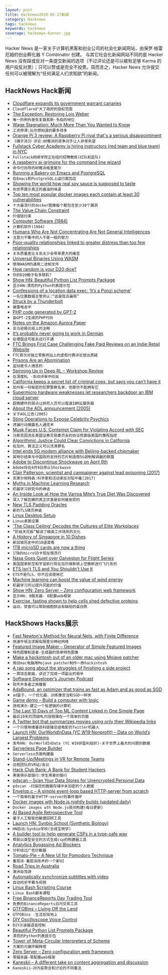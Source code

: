```yaml
---
layout: post
title: Hacknews2019-02-27新闻
category: Hacknews
tags: hacknews
keywords: hacknews
coverage: hacknews-banner.jpg
---
```


Hacker News 是一家关于计算机黑客和创业公司的社会化新闻网站，由保罗·格雷厄姆的创业孵化器 Y Combinator 创建。
与其它社会化新闻网站不同的是 Hacker News 没有踩或反对一条提交新闻的选项（不过评论还是可以被有足够 Karma 的用户投反对票）；只可以赞或是完全不投票。简而言之，Hacker News 允许提交任何可以被理解为“任何满足人们求知欲”的新闻。

## HackNews Hack新闻


- [Cloudflare expands its government warrant canaries](https://techcrunch.com/2019/02/26/cloudflare-warrant-canary/)
- `Cloudflare扩大了政府的授权范围`
- [The Exception: Restoring Lois Weber](https://thepointmag.com/2019/criticism/the-exception-restoring-lois-weber)
- `唯一的例外是恢复路易斯·韦伯的地位`
- [Wage Stagnation: Much More Than You Wanted to Know](https://slatestarcodex.com/2019/02/25/wage-stagnation-much-more-than-you-wanted-to-know/)
- `工资停滞:比你想知道的要多得多`
- [Orange Pi 3 review: A Raspberry Pi rival that&#39;s a serious disappointment](https://www.techrepublic.com/article/orange-pi-3-review-a-raspberry-pi-rival-thats-a-serious-disappointment/)
- `《橘子派3》评论:树莓派的竞争对手让人非常失望`
- [Fullstack Cyber Academy is hiring instructors (red team and blue team) in NYC](https://fullstackacademy.workable.com/jobs/938269)
- `Fullstack网络学院正在纽约招聘教练(红队和蓝队)`
- [A raspberry pi grimoire for the command line wizard](https://hackaday.com/2019/02/25/a-raspberry-pi-grimoire-for-the-command-line-wizard/)
- `命令行向导的树莓派格里莫尔`
- [Running a Bakery on Emacs and PostgreSQL](https://bofh.org.uk/2019/02/25/baking-with-emacs/)
- `在Emacs和PostgreSQL上运行面包店`
- [Showing the world how real soy sauce is supposed to taste](http://www.bbc.com/travel/gallery/20190225-a-750-year-old-japanese-secret)
- `向世界展示真正的酱油的味道`
- [Top ten most popular docker images each contain at least 30 vulnerabilities](https://snyk.io/blog/top-ten-most-popular-docker-images-each-contain-at-least-30-vulnerabilities/)
- `十大最流行的docker图像每个都包含至少30个漏洞`
- [The Value Chain Constraint](https://stratechery.com/2019/the-value-chain-constraint/)
- `价值链约束`
- [Computer Software (1984)](https://fermatslibrary.com/s/computer-software)
- `计算机软件(1984)`
- [Humans Who Are Not Concentrating Are Not General Intelligences](https://srconstantin.wordpress.com/2019/02/25/humans-who-are-not-concentrating-are-not-general-intelligences/)
- `注意力不集中的人不是一般的智力`
- [Poor-quality relationships linked to greater distress than too few relationships](https://digest.bps.org.uk/2019/02/20/different-kinds-of-loneliness-having-poor-quality-relationships-is-associated-with-a-greater-toll-than-having-too-few/)
- `关系质量差比关系太少会带来更大的痛苦`
- [Universal Binaries Using WASM](https://github.com/wasmerio/wasmer)
- `使用WASM的通用二进制文件`
- [How random is your D20 dice?](http://www.markfickett.com/stuff/artPage.php?id=389)
- `你的D20骰子有多随机?`
- [Show HN: Beautiful Python List Prompts Package](https://github.com/Mckinsey666/bullet)
- `显示HN:漂亮的Python列表提示包`
- [Confessions of a location data exec: ‘It’s a Ponzi scheme’](https://digiday.com/marketing/confessions-location-data-exec/)
- `一名位置数据主管供认:“这是庞氏骗局”`
- [Struck by a Thunderbolt](https://www.lightbluetouchpaper.org/2019/02/26/struck-by-a-thunderbolt/)
- `被雷电击中`
- [PHP code generated by GPT-2](https://gist.github.com/moyix/dda9c3180198fcb68ad64c3e6bc7afbc)
- `由GPT-2生成的PHP代码`
- [Notes on the Amazon Aurora Paper](https://blog.the-pans.com/amazon-aurora/)
- `亚马逊极光纸上的注释`
- [It’s probably never going to work in German](https://increment.com/internationalization/its-probably-never-going-to-work-in-german/)
- `在德国这可能永远行不通`
- [FTC Brings First Case Challenging Fake Paid Reviews on an Indie Retail Website](https://www.ftc.gov/news-events/press-releases/2019/02/ftc-brings-first-case-challenging-fake-paid-reviews-independent)
- `FTC首次对独立零售网站上的虚假付费评论提出质疑`
- [Prisons Are an Abomination](http://churchlife.nd.edu/2019/02/26/prisons-are-a-biblical-abomination/)
- `监狱是令人憎恶的`
- [Spinning Up in Deep RL – Workshop Review](https://blog.openai.com/spinning-up-in-deep-rl-workshop-review/)
- `在深度RL -车间评审中纺丝`
- [California keeps a secret list of criminal cops, but says you can’t have it](https://www.eastbaytimes.com/2019/02/26/california-keeps-a-secret-list-of-criminal-cops-but-says-you-cant-have-it/)
- `加州有一份秘密的犯罪警察名单，但是你不能拥有它`
- [Supermicro hardware weaknesses let researchers backdoor an IBM cloud server](https://arstechnica.com/information-technology/2019/02/supermicro-hardware-weaknesses-let-researchers-backdoor-an-ibm-cloud-server/)
- `超微硬件的弱点让研究人员可以借道IBM云服务器`
- [About the AOL announcement (2005)](https://googleblog.blogspot.com/2005/12/about-aol-announcement.html)
- `关于AOL公告(2005)`
- [Sting Operations to Expose Celebrity Psychics](https://www.nytimes.com/2019/02/26/magazine/psychics-skeptics-facebook.html)
- `诱捕行动揭露名人通灵术`
- [Musk Faces U.S. Contempt Claim for Violating Accord with SEC](https://www.bloomberg.com/news/articles/2019-02-25/elon-musk-faces-u-s-contempt-claim-for-violating-sec-accord)
- `马斯克因违反美国证券交易委员会的协议而面临美国的蔑视指控`
- [Algorithmic Justice Could Clear Convictions in California](https://www.artificiallawyer.com/2019/02/26/algorithmic-justice-could-clear-250000-convictions-in-california/)
- `在加州，算法正义可以洗清罪名`
- [Intel ends 5G modem alliance with Beijing-backed chipmaker](https://asia.nikkei.com/Economy/Trade-war/Intel-ends-5G-modem-alliance-with-Beijing-backed-chipmaker)
- `英特尔结束与中国政府支持的芯片制造商5G调制解调器的联盟`
- [Adobe to Discontinue Shockwave on April 9th](https://www.bleepingcomputer.com/news/software/adobe-sends-emails-about-retirement-of-shockwave-on-april-9th/)
- `Adobe将在4月9日停止Shockwave`
- [Clair Patterson: scientist and campaigner against lead poisoning (2017)](http://mentalfloss.com/article/94569/clair-patterson-scientist-who-determined-age-earth-and-then-saved-it)
- `克莱尔帕特森:科学家和活动家反对铅中毒(2017)`
- [Myths in Machine Learning Research](https://crazyoscarchang.github.io/2019/02/16/seven-myths-in-machine-learning-research/)
- `机器学习研究中的神话`
- [An Inside Look at How the Varroa Mite’s True Diet Was Discovered](https://entomologytoday.org/2019/02/21/inside-look-how-varroa-mite-diet-discovered/)
- `深入了解瓦螨的真正饮食是如何被发现的`
- [New TLS Padding Oracles](https://github.com/RUB-NDS/TLS-Padding-Oracles)
- `新的TLS填充神谕`
- [Linux Desktop Setup](https://hookrace.net/blog/linux-desktop-setup/)
- `Linux桌面设置`
- [&#39;The Class Ceiling&#39; Decodes the Cultures of Elite Workplaces](https://www.theatlantic.com/entertainment/archive/2019/02/class-ceiling-laurison-friedman-elite-jobs/582175/)
- `“阶级天花板”解读了精英工作场所的文化`
- [A History of Singapore in 10 Dishes](https://roadsandkingdoms.com/2019/a-history-of-singapore-in-10-dishes/)
- `新加坡历史中的10道菜肴`
- [1TB microSD cards are now a thing](https://www.theverge.com/circuitbreaker/2019/2/25/18239433/1tb-microsd-card-sandisk-micron-price-release)
- `1TB的microSD卡现在很流行`
- [Nasa Goes Quiet over Galveston for Flight Series](https://www.nasa.gov/feature/nasa-goes-quiet-over-galveston-for-flight-series/)
- `美国国家航空和宇宙航行局在加尔维斯顿上空静默进行飞行系列`
- [ETS Isn&#39;t TLS and You Shouldn&#39;t Use It](https://www.eff.org/deeplinks/2019/02/ets-isnt-tls-and-you-shouldnt-use-it)
- `ETS不是TLS，你不应该使用它`
- [Machine learning can boost the value of wind energy](https://deepmind.com/blog/machine-learning-can-boost-value-wind-energy/)
- `机器学习可以提升风能的价值`
- [Show HN: Zero Server – Zero configuration web framework](https://zeroserver.io/)
- `显示HN: 0服务器- 0配置web框架`
- [Exercise, fasting shown to help cells shed defective proteins](https://news.harvard.edu/gazette/story/2019/02/exercise-fasting-shown-to-help-cells-shed-defective-proteins/)
- `运动，禁食可以帮助细胞排出有缺陷的蛋白质`


## HackShows Hacks展示

- [ Fast Newton&#39;s Method for Neural Nets, with Finite Difference](https://github.com/howonlee/secondorder)
- `快速牛顿法求解有限差分神经网络`
- [ Featured Image Maker – Generator of Simple Featured Images](https://github.com/zzzmisa/featured-image-maker)
- `特色图像制造者-生成器的简单特色图像`
- [ Make a hackintosh out of an older mac using Mojave patcher](http://dosdude1.com/mojave/)
- `用旧mac电脑用Mojave patcher制作一款hackintosh`
- [ A rap song about the struggles of finishing a side project](https://news.ycombinator.com/item?id=19235541)
- `一首饶舌歌曲，讲述了完成一项副业的艰辛`
- [ Software Developer‘s Journey Podcast](http://podcast.devjourney.info)
- `软件开发者之旅播客`
- [ AdaBound, an optimizer that trains as fast as Adam and as good as SGD](https://github.com/Luolc/AdaBound)
- `ad富于，一个优化器，训练像亚当和SGD一样快`
- [ Game demo – Build a computer with logic](http://www.adventuresinlogicland.com/web-demo)
- `游戏演示-建立一个有逻辑的计算机`
- [ The Last 10 Days of Top ML Content Linked in One Simple Page](https://hype.machlearning.net/)
- `最后10天的顶级ML内容链接在一个简单的页面`
- [ A Twitter bot that summarizes movies using only their Wikipedia links](https://twitter.com/WikiPlotBot)
- `一个只使用维基百科链接总结电影的Twitter机器人`
- [Launch HN: OurWorldInData (YC W19 Nonprofit) – Data on World’s Largest Problems](https://news.ycombinator.com/item?id=19247821)
- `发布HN: OurWorldInData (YC W19非盈利组织)-关于世界上最大的问题的数据`
- [ Serverless Page Builder](https://goandtalk.github.io)
- `Serverless页面构建器`
- [ Stand-Up/Meetings in VR for Remote Teams](https://portalspaces.com/)
- `远程团队的VR站/会议`
- [ Hack Club Bank: A Bank for Student Hackers](https://medium.com/hackclub/hack-club-bank-is-now-live-for-everyone-including-you-884f7f54836f)
- `黑客俱乐部银行:学生黑客的银行`
- [ pdscan – Scan Your Data Stores for Unencrypted Personal Data](https://ankane.org/introducing-pdscan)
- `pdscan -扫描您的数据存储中未加密的个人数据`
- [ Envelop.c – A simple event-loop based HTTP-server from scratch](https://github.com/flouthoc/envelop.c)
- `一个简单的基于HTTP-server的事件循环`
- [ Docker images wth Node.js nightly builds (updated daily)](https://github.com/vdeturckheim/node_nightly)
- `Docker images wth Node.js夜间构建(每日更新)`
- [ AI Based Agile Retrospective Tool](https://reetro.io)
- `基于人工智能的敏捷回顾工具`
- [Launch HN: Synbio School (Synthetic Biology)](https://www.synbioschool.com/)
- `HN启动:Synbio学校(合成生物学)`
- [ A builder tool to help generate CSPs in a type-safe way](https://github.com/pgilad/csp-builder)
- `帮助以类型安全的方式生成csp的构建器工具`
- [ Analytics Bypassing Ad Blockers](https://analytics-bypassing-adblockers.netlify.com/)
- `分析绕过广告拦截器`
- [ Tomato-Pie – A New UI for Pomodoro Technique](https://github.com/t9tio/tomato-pie)
- `番茄派-番茄派技术的一个新UI`
- [ Road Trips in Australia](https://beta3.ingeenee.com)
- `澳洲自驾游`
- [ Automatically synchronize subtitles with video](https://github.com/smacke/subsync)
- `自动同步字幕与视频`
- [ Linux Bash Scripting Course](https://codecasts.teachable.com/p/linux-shell-scripting)
- `Linux Bash脚本课程`
- [ Free BinanceReports Day Trading Tool](https://news.ycombinator.com/item?id=19235280)
- `免费的BinanceReports日内交易工具`
- [ GTFOBins – Living Off the Land](https://gtfobins.github.io)
- `GTFOBins -生活在陆地上`
- [ DIY Oscilloscope Voice Control](https://github.com/jmwilson/ollie)
- `DIY示波器语音控制`
- [ Beautiful Python List Prompts Package](https://github.com/Mckinsey666/bullet)
- `漂亮的Python列表提示包`
- [ Tower of Meta-Circular Interpreters of Scheme](https://github.com/nukata/little-scheme#tower-of-meta-circular-interpreters)
- `方案的元循环解释塔`
- [ Zero Server – Zero configuration web framework](https://zeroserver.io/)
- `零服务器-零配置web框架`
- [ Kaneskii – A different take on content aggregation and discussion](https://kaneskii.com/)
- `Kaneskii—对内容聚合和讨论的不同看法`


